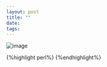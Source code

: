 ```yaml
---
layout: post
title: ""
date:
tags:
---
```


![image](/assets/image.gif)

{%highlight perl%}
{%endhighlight%}
